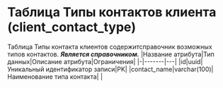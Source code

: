 # **Таблица Типы контактов клиента** (client_contact_type)
Таблица Типы контакта клиентов содержитсправочник возможных типов контактов. 
***Является справочником.***
|Название атрибута|Тип данных|Описание атрибута|Ограничения|
|-|-------|---|
|id|uuid|Уникальный идентификатор записи|PK|
|contact_name|varchar(100)|Наименование типа контакта| |
